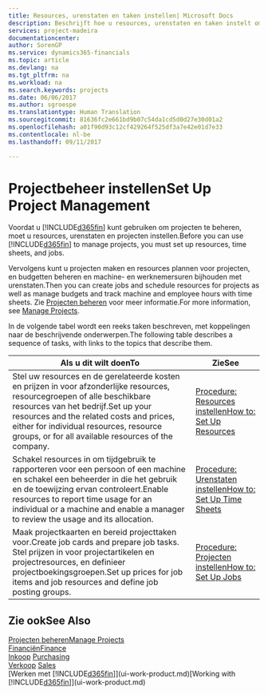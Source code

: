 ```yaml
---
title: Resources, urenstaten en taken instellen| Microsoft Docs
description: Beschrijft hoe u resources, urenstaten en taken instelt om projecten te beheren.
services: project-madeira
documentationcenter: 
author: SorenGP
ms.service: dynamics365-financials
ms.topic: article
ms.devlang: na
ms.tgt_pltfrm: na
ms.workload: na
ms.search.keywords: projects
ms.date: 06/06/2017
ms.author: sgroespe
ms.translationtype: Human Translation
ms.sourcegitcommit: 81636fc2e661bd9b07c54da1cd5d0d27e30d01a2
ms.openlocfilehash: a01f90d93c12cf429264f525df3a7e42e01d7e33
ms.contentlocale: nl-be
ms.lasthandoff: 09/11/2017

---
```

# <a name="set-up-project-management"></a><span data-ttu-id="98401-103">Projectbeheer instellen</span><span class="sxs-lookup"><span data-stu-id="98401-103">Set Up Project Management</span></span>
<span data-ttu-id="98401-104">Voordat u [!INCLUDE[d365fin](includes/d365fin_md.md)] kunt gebruiken om projecten te beheren, moet u resources, urenstaten en projecten instellen.</span><span class="sxs-lookup"><span data-stu-id="98401-104">Before you can use [!INCLUDE[d365fin](includes/d365fin_md.md)] to manage projects, you must set up resources, time sheets, and jobs.</span></span>

<span data-ttu-id="98401-105">Vervolgens kunt u projecten maken en resources plannen voor projecten, en budgetten beheren en machine- en werknemersuren bijhouden met urenstaten.</span><span class="sxs-lookup"><span data-stu-id="98401-105">Then you can create jobs and schedule resources for projects as well as manage budgets and track machine and employee hours with time sheets.</span></span> <span data-ttu-id="98401-106">Zie [Projecten beheren](projects-manage-projects.md) voor meer informatie.</span><span class="sxs-lookup"><span data-stu-id="98401-106">For more information, see [Manage Projects](projects-manage-projects.md).</span></span>  

<span data-ttu-id="98401-107">In de volgende tabel wordt een reeks taken beschreven, met koppelingen naar de beschrijvende onderwerpen.</span><span class="sxs-lookup"><span data-stu-id="98401-107">The following table describes a sequence of tasks, with links to the topics that describe them.</span></span>

| <span data-ttu-id="98401-108">Als u dit wilt doen</span><span class="sxs-lookup"><span data-stu-id="98401-108">To</span></span> | <span data-ttu-id="98401-109">Zie</span><span class="sxs-lookup"><span data-stu-id="98401-109">See</span></span> |
| --- | --- |
| <span data-ttu-id="98401-110">Stel uw resources en de gerelateerde kosten en prijzen in voor afzonderlijke resources, resourcegroepen of alle beschikbare resources van het bedrijf.</span><span class="sxs-lookup"><span data-stu-id="98401-110">Set up your resources and the related costs and prices, either for individual resources, resource groups, or for all available resources of the company.</span></span> |[<span data-ttu-id="98401-111">Procedure: Resources instellen</span><span class="sxs-lookup"><span data-stu-id="98401-111">How to: Set Up Resources</span></span>](projects-how-setup-resources.md) |
| <span data-ttu-id="98401-112">Schakel resources in om tijdgebruik te rapporteren voor een persoon of een machine en schakel een beheerder in die het gebruik en de toewijzing ervan controleert.</span><span class="sxs-lookup"><span data-stu-id="98401-112">Enable resources to report time usage for an individual or a machine and enable a manager to review the usage and its allocation.</span></span> |[<span data-ttu-id="98401-113">Procedure: Urenstaten instellen</span><span class="sxs-lookup"><span data-stu-id="98401-113">How to: Set Up Time Sheets</span></span>](projects-how-setup-time-sheets.md) |
| <span data-ttu-id="98401-114">Maak projectkaarten en bereid projecttaken voor.</span><span class="sxs-lookup"><span data-stu-id="98401-114">Create job cards and prepare job tasks.</span></span> <span data-ttu-id="98401-115">Stel prijzen in voor projectartikelen en projectresources, en definieer projectboekingsgroepen.</span><span class="sxs-lookup"><span data-stu-id="98401-115">Set up prices for job items and job resources and define job posting groups.</span></span> |[<span data-ttu-id="98401-116">Procedure: Projecten instellen</span><span class="sxs-lookup"><span data-stu-id="98401-116">How to: Set Up Jobs</span></span>](projects-how-setup-jobs.md) |

## <a name="see-also"></a><span data-ttu-id="98401-117">Zie ook</span><span class="sxs-lookup"><span data-stu-id="98401-117">See Also</span></span>
[<span data-ttu-id="98401-118">Projecten beheren</span><span class="sxs-lookup"><span data-stu-id="98401-118">Manage Projects</span></span>](projects-manage-projects.md)  
[<span data-ttu-id="98401-119">Financiën</span><span class="sxs-lookup"><span data-stu-id="98401-119">Finance</span></span>](finance.md)  
<span data-ttu-id="98401-120">[Inkoop](purchasing-manage-purchasing.md)       </span><span class="sxs-lookup"><span data-stu-id="98401-120">[Purchasing](purchasing-manage-purchasing.md)       </span></span>  
<span data-ttu-id="98401-121">[Verkoop](sales-manage-sales.md)   </span><span class="sxs-lookup"><span data-stu-id="98401-121">[Sales](sales-manage-sales.md)   </span></span>  
<span data-ttu-id="98401-122">[Werken met [!INCLUDE[d365fin](includes/d365fin_md.md)]](ui-work-product.md)</span><span class="sxs-lookup"><span data-stu-id="98401-122">[Working with [!INCLUDE[d365fin](includes/d365fin_md.md)]](ui-work-product.md)</span></span>  

